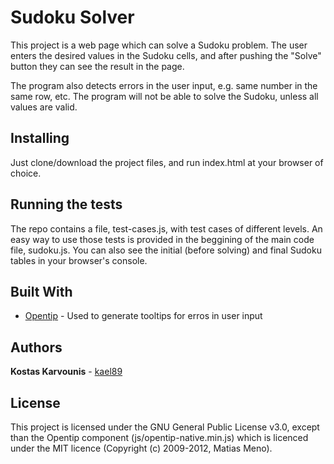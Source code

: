# Sudoku Solver

This project is a web page which can solve a Sudoku problem. The user enters the desired values in the Sudoku cells, and after pushing the "Solve" button they can see the result in the page. 

The program also detects errors in the user input, e.g. same number in the same row, etc. The program will not be able to solve the Sudoku, unless all values are valid.

## Installing

Just clone/download the project files, and run index.html at your browser of choice.

## Running the tests

The repo contains a file, test-cases.js, with test cases of different 
levels. An easy way to use those tests is provided in the beggining of the main code file, sudoku.js. You can also see the initial (before solving) and final Sudoku tables in your browser's console.

## Built With
* [Opentip](http://www.opentip.org/) - Used to generate tooltips for erros in user input

## Authors

**Kostas Karvounis** - [kael89](https://github.com/kael89)

## License

This project is licensed under the GNU General Public License v3.0, except than the Opentip component (js/opentip-native.min.js) which is licenced under the MIT licence (Copyright (c) 2009-2012, Matias Meno).

